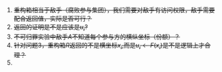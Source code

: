 
1. ~~重构箱相当于敌手（腐败参与集团），我们需要对敌手有访问权限，敌手需要配合返回值，实际是否可行？~~
2. ~~返回的证明是不是应该是$u_{i}$?~~
3. ~~不可归罪实验中敌手$A$不知道每个参与方的横纵坐标（份额）？~~
4. ~~针对问题3，重构箱$R$返回的不是横坐标$x_{i}$,而是$u_i \gets F(x_i)$是不是逻辑上才合理？~~
5. 
